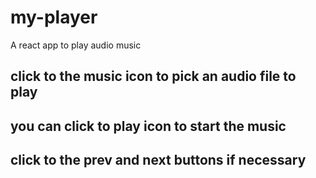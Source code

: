 # my-player
A react app to play audio music

## click to the music icon to pick an audio file to play
## you can click to play icon to start the music
## click to the prev and next buttons if necessary
